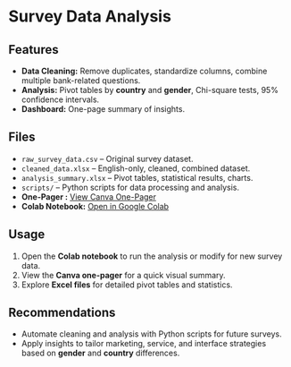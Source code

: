 # Survey Data Analysis

## Features
- **Data Cleaning:** Remove duplicates, standardize columns, combine multiple bank-related questions.
- **Analysis:** Pivot tables by **country** and **gender**, Chi-square tests, 95% confidence intervals.
- **Dashboard:** One-page summary of insights.

## Files
- `raw_survey_data.csv` – Original survey dataset.
- `cleaned_data.xlsx` – English-only, cleaned, combined dataset.
- `analysis_summary.xlsx` – Pivot tables, statistical results, charts.
- `scripts/` – Python scripts for data processing and analysis.
- **One-Pager :** [View Canva One-Pager](https://www.canva.com/design/DAG2vAouyF8/RxjaDNCIKxg1XWOzvyJFeg/view)
- **Colab Notebook:** [Open in Google Colab](https://github.com/Carolkinyua-hub/Kasi_dataset/blob/8eb1bd10e86885ed052cc2653cf966e085369a3f/Kasi_Caroline_Kinyua.ipynb)

## Usage
1. Open the **Colab notebook** to run the analysis or modify for new survey data.
2. View the **Canva one-pager** for a quick visual summary.
3. Explore **Excel files** for detailed pivot tables and statistics.

## Recommendations
- Automate cleaning and analysis with Python scripts for future surveys.
- Apply insights to tailor marketing, service, and interface strategies based on **gender** and **country** differences.
